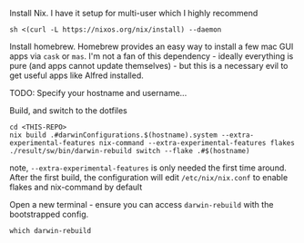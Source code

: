 Install Nix.
I have it setup for multi-user which I highly recommend

```
sh <(curl -L https://nixos.org/nix/install) --daemon
```

Install homebrew.
Homebrew provides an easy way to install a few mac GUI apps via `cask` or `mas`.
I'm not a fan of this dependency - ideally everything is pure (and apps cannot update themselves) - but this is a necessary evil to get useful apps like Alfred installed.

TODO: Specify your hostname and username...

Build, and switch to the dotfiles

```
cd <THIS-REPO>
nix build .#darwinConfigurations.$(hostname).system --extra-experimental-features nix-command --extra-experimental-features flakes
./result/sw/bin/darwin-rebuild switch --flake .#$(hostname)
```

note, `--extra-experimental-features` is only needed the first time around.
After the first build, the configuration will edit `/etc/nix/nix.conf` to enable flakes and nix-command by default


Open a new terminal - ensure you can access `darwin-rebuild` with the bootstrapped config.

```
which darwin-rebuild
```
